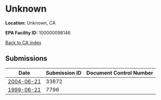 # Unknown

**Location:** Unknown, CA

**EPA Facility ID:** 100000098146

[Back to CA Index](../../index.md)

## Submissions

| Date | Submission ID | Document Control Number |
|------|--------------|-------------------------|
| [2004-06-21](submissions/33872.md) | 33872 |  |
| [1999-06-21](submissions/7796.md) | 7796 |  |
